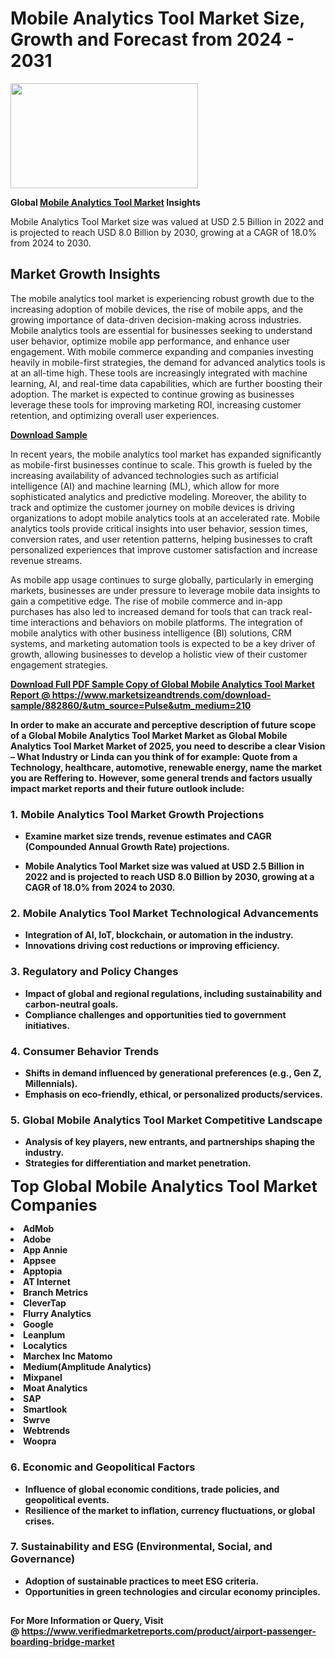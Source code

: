 <H1>Mobile Analytics Tool Market Size, Growth and Forecast from 2024 - 2031</H1><img class="aligncenter size-medium wp-image-584254" src="https://thirdeyenews.in/wp-content/uploads/2024/09/Global-Market-Research-300x168.jpeg" alt="" width="300" height="168" /><p><strong>Global&nbsp;<a href="https://www.marketsizeandtrends.com/download-sample/882860/&amp;utm_source=Pulse&amp;utm_medium=210">Mobile Analytics Tool Market</a> Insights</strong></p><p>Mobile Analytics Tool Market size was valued at USD 2.5 Billion in 2022 and is projected to reach USD 8.0 Billion by 2030, growing at a CAGR of 18.0% from 2024 to 2030.</p><p><h2>Market Growth Insights</h2> <p>The mobile analytics tool market is experiencing robust growth due to the increasing adoption of mobile devices, the rise of mobile apps, and the growing importance of data-driven decision-making across industries. Mobile analytics tools are essential for businesses seeking to understand user behavior, optimize mobile app performance, and enhance user engagement. With mobile commerce expanding and companies investing heavily in mobile-first strategies, the demand for advanced analytics tools is at an all-time high. These tools are increasingly integrated with machine learning, AI, and real-time data capabilities, which are further boosting their adoption. The market is expected to continue growing as businesses leverage these tools for improving marketing ROI, increasing customer retention, and optimizing overall user experiences.</p> <p><strong><a href="#">Download Sample</a></strong></p> <p>In recent years, the mobile analytics tool market has expanded significantly as mobile-first businesses continue to scale. This growth is fueled by the increasing availability of advanced technologies such as artificial intelligence (AI) and machine learning (ML), which allow for more sophisticated analytics and predictive modeling. Moreover, the ability to track and optimize the customer journey on mobile devices is driving organizations to adopt mobile analytics tools at an accelerated rate. Mobile analytics tools provide critical insights into user behavior, session times, conversion rates, and user retention patterns, helping businesses to craft personalized experiences that improve customer satisfaction and increase revenue streams.</p> <p>As mobile app usage continues to surge globally, particularly in emerging markets, businesses are under pressure to leverage mobile data insights to gain a competitive edge. The rise of mobile commerce and in-app purchases has also led to increased demand for tools that can track real-time interactions and behaviors on mobile platforms. The integration of mobile analytics with other business intelligence (BI) solutions, CRM systems, and marketing automation tools is expected to be a key driver of growth, allowing businesses to develop a holistic view of their customer engagement strategies.</p> <p><strong><a href="#"></p><p><span class=""><strong>Download Full PDF Sample Copy of Global Mobile Analytics Tool Market Report</strong> @ <a href="https://www.marketsizeandtrends.com/download-sample/882860/&amp;utm_source=Pulse&amp;utm_medium=210" target="_blank">https://www.marketsizeandtrends.com/download-sample/882860/&amp;utm_source=Pulse&amp;utm_medium=210</a></span></p><p>In order to make an accurate and perceptive description of future scope of a Global&nbsp;Mobile Analytics Tool Market Market as Global&nbsp;Mobile Analytics Tool Market Market of 2025, you need to describe a clear Vision &ndash; What Industry or Linda can you think of for example: Quote from a Technology, healthcare, automotive, renewable energy, name the market you are Reffering to. However, some general trends and factors usually impact market reports and their future outlook include:</p><h3>1.&nbsp;<strong>Mobile Analytics Tool Market Growth Projections</strong></h3><ul><li>Examine market size trends, revenue estimates and CAGR (Compounded Annual Growth Rate) projections.</li><li><p>Mobile Analytics Tool Market size was valued at USD 2.5 Billion in 2022 and is projected to reach USD 8.0 Billion by 2030, growing at a CAGR of 18.0% from 2024 to 2030.</p></li></ul><h3>2.&nbsp;<strong>Mobile Analytics Tool Market Technological Advancements</strong></h3><ul><li>Integration of AI, IoT, blockchain, or automation in the industry.</li><li>Innovations driving cost reductions or improving efficiency.</li></ul><h3>3.&nbsp;<strong>Regulatory and Policy Changes</strong></h3><ul><li>Impact of global and regional regulations, including sustainability and carbon-neutral goals.</li><li>Compliance challenges and opportunities tied to government initiatives.</li></ul><h3>4.&nbsp;<strong>Consumer Behavior Trends</strong></h3><ul><li>Shifts in demand influenced by generational preferences (e.g., Gen Z, Millennials).</li><li>Emphasis on eco-friendly, ethical, or personalized products/services.</li></ul><h3>5.&nbsp;<strong>Global Mobile Analytics Tool Market Competitive Landscape</strong></h3><ul><li>Analysis of key players, new entrants, and partnerships shaping the industry.</li><li>Strategies for differentiation and market penetration.</li></ul><p data-pm-slice="1 1 []"><span style="color: inherit; font-family: inherit; font-size: 25px;">Top Global Mobile Analytics Tool Market Companies</span></p><div class="" data-test-id=""><p><li>AdMob</li><li> Adobe</li><li> App Annie</li><li> Appsee</li><li> Apptopia</li><li> AT Internet</li><li> Branch Metrics</li><li> CleverTap</li><li> Flurry Analytics</li><li> Google</li><li> Leanplum</li><li> Localytics</li><li> Marchex Inc Matomo</li><li> Medium(Amplitude Analytics)</li><li> Mixpanel</li><li> Moat Analytics</li><li> SAP</li><li> Smartlook</li><li> Swrve</li><li> Webtrends</li><li> Woopra</li></p></div><h3>6.&nbsp;<strong>Economic and Geopolitical Factors</strong></h3><ul><li>Influence of global economic conditions, trade policies, and geopolitical events.</li><li>Resilience of the market to inflation, currency fluctuations, or global crises.</li></ul><h3>7.&nbsp;<strong>Sustainability and ESG (Environmental, Social, and Governance)</strong></h3><ul><li>Adoption of sustainable practices to meet ESG criteria.</li><li>Opportunities in green technologies and circular economy principles.</li></ul><h2><strong style="font-size: 14px;">For More Information or Query, Visit @&nbsp;</strong><a style="background-color: #ffffff; font-size: 14px;" href="https://www.marketsizeandtrends.com/report/mobile-analytics-tool-market/" target="_blank">https://www.verifiedmarketreports.com/product/airport-passenger-boarding-bridge-market</a></h2>
